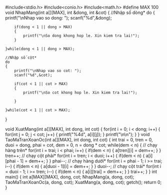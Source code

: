 #include<stdio.h>
#include<conio.h>
#include<math.h>
#define MAX 100
void NhapMang(int a[][MAX], int &dong, int &cot)
{
    //Nhập số dòng*
    do
    {
        printf("\nNhap vao so dong: ");
        scanf("%d",&dong);

        if(dong < 1 || dong > MAX)
        {
            printf("\nSo dong khong hop le. Xin kiem tra lai!");
        }

    }while(dong < 1 || dong > MAX);

    //Nhập số cột*
    do
    {
        printf("\nNhap vao so cot: ");
        scanf("%d",&cot);

        if(cot < 1 || cot > MAX)
        {
            printf("\nSo cot khong hop le. Xin kiem tra lai!");

        }

    }while(cot < 1 || cot > MAX);
}

void XuatMang(int a[][MAX], int dong, int cot)
{
    for(int i = 0; i < dong; i++)
    {
        for(int j = 0; j < cot; j++)
        {
            printf("%4d", a[i][j]);
        }
        printf("\n\n");
    }
}
void TaoMaTranXoanOc(int a[][MAX], int dong, int cot)
{
    int trai = 0, tren = 0, duoi = dong, phai = cot, dem = 0, n = dong * cot;
    while(dem < n)
    {
        // chạy hàng trên*
        for(int i = trai; i < phai; i++)
        {
            if(dem < n)
            {
                a[tren][i] = dem++;
            }
        }
        tren++; 
        // chạy cột phải*
        for(int i = tren; i < duoi; i++)
        {
            if(dem < n)
            {
                a[i][phai - 1] = dem++;
            }
        }
        phai--;
        // chạy hàng dưới*
        for(int i = phai - 1; i >= trai; i--)
        {
            if(dem < n)
            {
                a[duoi - 1][i] = dem++;
            }
        }
        duoi--;
        // chạy cột trái*
        for(int i = duoi - 1; i >= tren; i--)
        {
            if(dem < n)
            {
                a[i][trai] = dem++;
            }
        }
        trai++;
    }
}
int main()
{
    int a[MAX][MAX], dong, cot;
    NhapMang(a, dong, cot);
    TaoMaTranXoanOc(a, dong, cot);
    XuatMang(a, dong, cot);
    getch();
    return 0;
}

